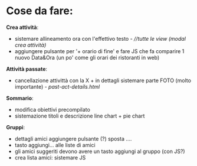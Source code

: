 # Cose da fare:
        

**Crea attività**:        
- sistemare allineamento ora con l'effettivo testo - *//tutte le view (modal crea attività)*       
- aggiungere pulsante per '+ orario di fine' e fare JS che fa comparire 1 nuovo Data&Ora (un po' come gli orari dei ristoranti in web)
    
**Attività passate**:     
- cancellazione attivittà con la X + in dettagli sistemare parte FOTO (molto importante) - *past-act-details.html*       

**Sommario**:  
- modifica obiettivi precompilato     
- sistemazione titoli e descrizione line chart + pie chart      

**Gruppi**:      
- dettagli amici aggiungere pulsante (?) sposta ....     
- tasto aggiungi... alle liste di amici
- gli amici suggeriti devono avere un tasto aggiungi al gruppo (con JS?)     
- crea lista amici: sistemare JS
